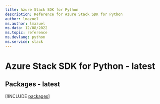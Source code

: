 ```yaml
---
title: Azure Stack SDK for Python
description: Reference for Azure Stack SDK for Python
author: lmazuel
ms.author: lmazuel
ms.data: 12/08/2022
ms.topic: reference
ms.devlang: python
ms.service: stack
---
```

# Azure Stack SDK for Python - latest
## Packages - latest
[!INCLUDE [packages](stack-index.md)]